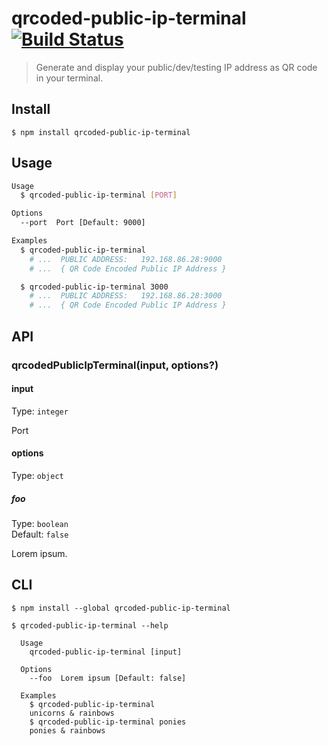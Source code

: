 # qrcoded-public-ip-terminal [![Build Status](https://travis-ci.com/matt-daniel-brown/qrcoded-public-ip-terminal.svg?branch=master)](https://travis-ci.com/matt-daniel-brown/qrcoded-public-ip-terminal)

> Generate and display your public/dev/testing IP address as QR code in your terminal.


## Install

```
$ npm install qrcoded-public-ip-terminal
```


## Usage

```sh
Usage
  $ qrcoded-public-ip-terminal [PORT]

Options
  --port  Port [Default: 9000]

Examples
  $ qrcoded-public-ip-terminal
    # ...  PUBLIC ADDRESS: 	 192.168.86.28:9000
    # ...  { QR Code Encoded Public IP Address }

  $ qrcoded-public-ip-terminal 3000
    # ...  PUBLIC ADDRESS: 	 192.168.86.28:3000
    # ...  { QR Code Encoded Public IP Address }
```


## API

### qrcodedPublicIpTerminal(input, options?)

#### input

Type: `integer`

Port

#### options

Type: `object`

##### foo

Type: `boolean`\
Default: `false`

Lorem ipsum.


## CLI

```
$ npm install --global qrcoded-public-ip-terminal
```

```
$ qrcoded-public-ip-terminal --help

  Usage
    qrcoded-public-ip-terminal [input]

  Options
    --foo  Lorem ipsum [Default: false]

  Examples
    $ qrcoded-public-ip-terminal
    unicorns & rainbows
    $ qrcoded-public-ip-terminal ponies
    ponies & rainbows
```
